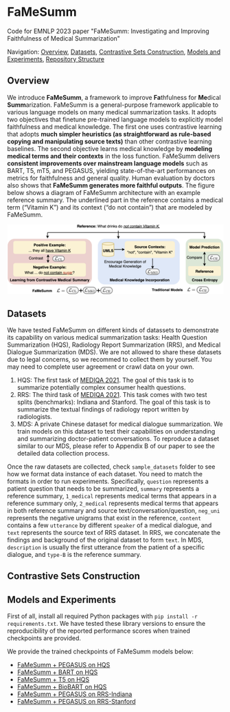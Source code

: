 # FaMeSumm
Code for EMNLP 2023 paper "FaMeSumm: Investigating and Improving Faithfulness of Medical Summarization"

Navigation:
[Overview](#overview), 
[Datasets](#datasets),
[Contrastive Sets Construction](#contrastive-sets-construction),
[Models and Experiments](#models-and-experiments),
[Repository Structure](#repository-structure)


## Overview
We introduce **FaMeSumm**, a framework to improve **Fa**thfulness for **Me**dical **Summ**arization. FaMeSumm is a general-purpose framework applicable to various language models on many medical summarization tasks. It adopts two objectives that finetune pre-trained language models to explicitly model faithfulness and medical knowledge. The first one uses contrastive learning that adopts **much simpler heuristics (as straightforward as rule-based copying and manipulating source texts)** than other contrastive learning baselines. The second objective learns medical knowledge by **modeling medical terms and their contexts** in the loss function. FaMeSumm delivers **consistent improvements over mainstream language models** such as BART, T5, mT5, and PEGASUS, yielding state-of-the-art performances on metrics for faithfulness and general quality. Human evaluation by doctors also shows that **FaMeSumm generates more faithful outputs**. The figure below shows a diagram of FaMeSumm architecture with an example reference summary. The underlined part in the reference contains a medical term (“Vitamin K”) and its context (“do not contain”) that are modeled by FaMeSumm.

![example](assets/FaMeSumm_diagram.png)


## Datasets
We have tested FaMeSumm on different kinds of datassets to demonstrate its capability on various medical summarization tasks: Health Question Summarization (HQS),  Radiology Report Summarization (RRS), and Medical Dialogue Summarization (MDS). We are not allowed to share these datasets due to legal concerns, so we recommed to collect them by yourself. You may need to complete user agreement or crawl data on your own.
1. HQS: The first task of [MEDIQA 2021](https://sites.google.com/view/mediqa2021). The goal of this task is to summarize potentially complex consumer health questions.
2. RRS: The third task of [MEDIQA 2021](https://sites.google.com/view/mediqa2021). This task comes with two test splits (benchmarks): Indiana and Stanford. The goal of this task is to summarize the textual findings of radiology report written by radiologists.
3. MDS: A private Chinese dataset for medical dialogue summarization. We train models on this dataset to test their capabilities on understanding and summarizing doctor-patient conversations. To reproduce a dataset similar to our MDS, please refer to Appendix B of our paper to see the detailed data collection process.

Once the raw datasets are collected, check `sample_datasets` folder to see how we format data instance of each dataset. You need to match the formats in order to run experiments. Specifically, `question` represents a patient question that needs to be summarized, `summary` represents a reference summary, `1_medical` represents medical terms that appears in a reference summary only, `2_medical` represents medical terms that appears in both reference summary and source text/conversation/question, `neg_uni` represents the negative unigrams that exist in the reference, `content` contains a few `utterance` by different `speaker` of a medical dialogue, and `text` represents the source text of RRS dataset. In RRS, we concatenate the findings and background of the original dataset to form `text`. In MDS, `description` is usually the first utterance from the patient of a specific dialogue, and `type-B` is the reference summary.


## Contrastive Sets Construction


## Models and Experiments
First of all, install all required Python packages with `pip install -r requirements.txt`. We have tested these library versions to ensure the reproducibility of the reported performance scores when trained checkpoints are provided.

We provide the trained checkpoints of FaMeSumm models below:
* [FaMeSumm + PEGASUS on HQS](https://pennstateoffice365-my.sharepoint.com/:u:/g/personal/njz5124_psu_edu/EedGT4rB3p9Oh-VhN0S05hMBfMaWRmeP_13JxDnalOcnhQ?e=MRMXMQ)
* [FaMeSumm + BART on HQS](https://pennstateoffice365-my.sharepoint.com/:u:/g/personal/njz5124_psu_edu/ES-_bacefARDgDbqoLdgD9IBjNS0kZBBeGeNT33LPmbclg?e=6eTaak)
* [FaMeSumm + T5 on HQS](https://pennstateoffice365-my.sharepoint.com/:u:/g/personal/njz5124_psu_edu/EUXXGGNNZ0ZDvKesNYNBSS8BrmVCSXZ1S3HKRsvEPVWZzw?e=fIVRsY)
* [FaMeSumm + BioBART on HQS](https://pennstateoffice365-my.sharepoint.com/:u:/g/personal/njz5124_psu_edu/EUiqjFY7YJlGnmQvAoUzObUBVtS3tmwB-rNkYVTWtUlvog?e=dZDfzE)
* [FaMeSumm + PEGASUS on RRS-Indiana](https://pennstateoffice365-my.sharepoint.com/:u:/g/personal/njz5124_psu_edu/EQ63sMuonjVPoYQflrdJYGwBBzD09E8xezPNKdtCCWstXA?e=m08Pv2)
* [FaMeSumm + PEGASUS on RRS-Stanford](https://pennstateoffice365-my.sharepoint.com/:u:/g/personal/njz5124_psu_edu/Eap7sPuQVHdCpa9TyBCNS0AB-oyrnpbBRQbeR_EDUPDFUQ?e=ACpVrN)
